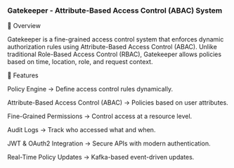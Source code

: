 ### Gatekeeper - Attribute-Based Access Control (ABAC) System

📌 Overview

Gatekeeper is a fine-grained access control system that enforces dynamic authorization rules using Attribute-Based Access Control (ABAC). Unlike traditional Role-Based Access Control (RBAC), Gatekeeper allows policies based on time, location, role, and request context.

🚀 Features

Policy Engine → Define access control rules dynamically.

Attribute-Based Access Control (ABAC) → Policies based on user attributes.

Fine-Grained Permissions → Control access at a resource level.

Audit Logs → Track who accessed what and when.

JWT & OAuth2 Integration → Secure APIs with modern authentication.

Real-Time Policy Updates → Kafka-based event-driven updates.